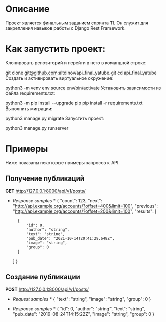 # Описание
Проект является финальным заданием спринта 11. Он служит для закрепления навыков работы с Django Rest Framework.

# Как запустить проект:
Клонировать репозиторий и перейти в него в командной строке:

git clone git@github.com:altdinov/api_final_yatube.git
cd api_final_yatube
Cоздать и активировать виртуальное окружение:

python3 -m venv env
source env/bin/activate
Установить зависимости из файла requirements.txt:

python3 -m pip install --upgrade pip
pip install -r requirements.txt
Выполнить миграции:

python3 manage.py migrate
Запустить проект:

python3 manage.py runserver

# Примеры
Ниже показаны некоторые примеры запросов к API.

## Получение публикаций
**GET**  http://127.0.0.1:8000/api/v1/posts/

* *Response samples* *
{
    "count": 123,
    "next": "http://api.example.org/accounts/?offset=400&limit=100",
    "previous": "http://api.example.org/accounts/?offset=200&limit=100",
    "results": 
[

        {
            "id": 0,
            "author": "string",
            "text": "string",
            "pub_date": "2021-10-14T20:41:29.648Z",
            "image": "string",
            "group": 0
        }
    ]
}

## Создание публикации
**POST**  http://127.0.0.1:8000/api/v1/posts/

* *Request samples* *
{
    "text": "string",
    "image": "string",
    "group": 0
}

* *Response samples* *
{
    "id": 0,
    "author": "string",
    "text": "string",
    "pub_date": "2019-08-24T14:15:22Z",
    "image": "string",
    "group": 0
}